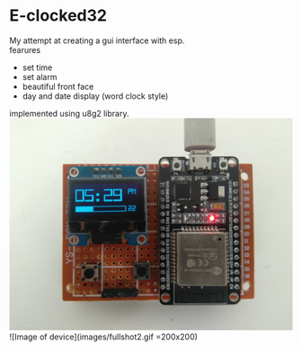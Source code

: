 # E-clocked32<br>
My attempt at creating a gui interface with esp.<br>
fearures <br>
- set time
- set alarm
- beautiful front face 
- day and date display (word clock style)

implemented using u8g2 library.<br>
![Image of device](images/fullshot.jpg)
![Image of device](images/fullshot2.gif =200x200)
